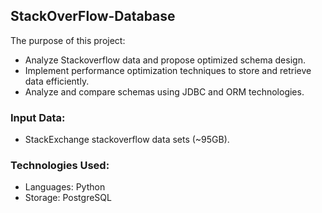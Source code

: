 ## StackOverFlow-Database

The purpose of this project:
- Analyze Stackoverflow data and propose optimized schema design.
- Implement performance optimization techniques to store and retrieve data efficiently.
- Analyze and compare schemas using JDBC and ORM technologies.

### Input Data:
- StackExchange stackoverflow data sets (~95GB).

### Technologies Used:
- Languages: Python
- Storage: PostgreSQL
